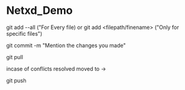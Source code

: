# Netxd_Demo

git add --all  ("For Every file)
or
git add <filepath/finename>  ("Only for specific files")

git commit -m "Mention the changes you made"

git pull

incase of conflicts resolved moved to ->

git push
